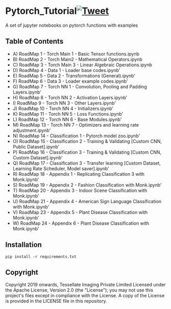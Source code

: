 # Pytorch_Tutorial[![Tweet](https://img.shields.io/twitter/url/https/github.com/tterb/hyde.svg?style=social)](http://twitter.com/share?text=Check%20out%20Monk:%20An%20Open%20Source%20Unified%20Wrapper%20for%20Computer%20Vision&url=https://github.com/Tessellate-Imaging/monk_v1&hashtags=MonkAI,OpenSource,Notebooks,DeepLearning,Tutorial,Pytorch,Python)
A set of jupyter notebooks on pytorch functions with examples



## Table of Contents
- A) RoadMap 1 - Torch Main 1 - Basic Tensor functions.ipynb
- B) RoadMap 2 - Torch Main2 - Mathematical Operators.ipynb
- C) RoadMap 3 - Torch Main 3 - Linear Algebraic Operations.ipynb
- D) RoadMap 4 - Data 1 - Loader base codes.ipynb'
- E) RoadMap 5 - Data 2 - Transformations (General).ipynb'
- F) RoadMap 6 - Data 3 - Loader example codes.ipynb'
- G) RoadMap 7 - Torch NN 1 - Convolution, Pooling and Padding Layers.ipynb'
- H) RoadMap 8 - Torch NN 2 - Activation Layers.ipynb'
- I) RoadMap 9 - Torch NN 3 - Other Layers.ipynb'
- J) RoadMap 10 - Torch NN 4 - Initializers.ipynb'
- K) RoadMap 11 - Torch NN 5 - Loss Functions.ipynb'
- L) RoadMap 12 - Torch NN 6 - Base Modules.ipynb'
- M) RoadMap 13 - Torch NN 7 - Optimizers and learning rate adjustment.ipynb'
- N) RoadMap 14 - Classification 1 - Pytorch model zoo.ipynb'
- O) RoadMap 15 - Classification 2 - Training & Validating [Custom CNN, Public Dataset].ipynb'
- P) RoadMap 16 - Classification 3 - Training & Validating [Custom CNN, Custom Dataset].ipynb'
- Q) RoadMap 17 - Classification 3 - Transfer learning [Custom Dataset, Learning Rate Scheduler, Model saver].ipynb'
- R) RoadMap 18 - Appendix 1 - Replicating Classification 3 with Monk.ipynb'
- S) RoadMap 19 - Appendix 2 - Fashion Classification with Monk.ipynb'
- T) RoadMap 20 - Appendix 3 - Indoor Scene Classification with Monk.ipynb'
- U) RoadMap 21 - Appendix 4 - American Sign Language Classification with Monk.ipynb'
- V) RoadMap 23 - Appendix 5 - Plant Disease Classification with Monk.ipynb'
- W) RoadMap 24 - Appendix 6 - Plant Disease Classification with Monk.ipynb'




## Installation
```
pip install -r requirements.txt
```


## Copyright

Copyright 2019 onwards, Tessellate Imaging Private Limited Licensed under the Apache License, Version 2.0 (the "License"); you may not use this project's files except in compliance with the License. A copy of the License is provided in the LICENSE file in this repository.
